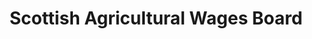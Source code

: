 ---
schema: default
title: Scottish Agricultural Wages Board
description: Non-departmental public body. Part of Scottish Government
logo: ''
type:
- Non-Departmental Public Body
portal_url: ''
org_url: 
twitter_handle: 
wikidata_qid: Q7437612
wdtk_id: scottish_agricultural_wages_board
---